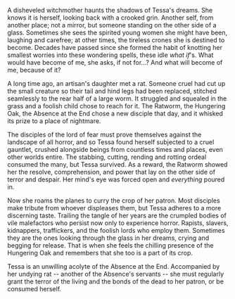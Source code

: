 A disheveled witchmother haunts the shadows of Tessa's dreams. She knows it is herself, looking back with a crooked grin. Another self, from another place; not a mirror, but someone standing on the other side of a glass. Sometimes she sees the spirited young women she might have been, laughing and carefree; at other times, the tireless crones she is destined to become. Decades have passed since she formed the habit of knotting her smallest worries into these wondering spells, these idle *what if*'s. What would have become of me, she asks, if not for...? And what will become of me, because of it?

A long time ago, an artisan's daughter met a rat. Someone cruel had cut up the small creature so their tail and hind legs had been replaced, stitched seamlessly to the rear half of a large worm. It struggled and squealed in the grass and a foolish child chose to reach for it. The Ratworm, the Hungering Oak, the Absence at the End chose a new disciple that day, and it whisked its prize to a place of nightmare.

The disciples of the lord of fear must prove themselves against the landscape of all horror, and so Tessa found herself subjected to a cruel gauntlet, crushed alongside beings from countless times and places, even other worlds entire. The stabbing, cutting, rending and rotting ordeal consumed the many, but Tessa survived. As a reward, the Ratworm showed her the resolve, comprehension, and power that lay on the other side of terror and despair. Her mind's eye was forced open and *everything* poured in.

Now she roams the planes to curry the crop of her patron. Most disciples make tribute from whoever displeases them, but Tessa adheres to a more discerning taste. Trailing the tangle of her years are the crumpled bodies of vile malefactors who persist now only to experience horror. Rapists, slavers, kidnappers, traffickers, and the foolish lords who employ them. Sometimes they are the ones looking through the glass in her dreams, crying and begging for release. That is when she feels the chilling presence of the Hungering Oak and remembers that she too is a part of its crop.

Tessa is an unwilling acolyte of the Absence at the End. Accompanied by her undying rat -- another of the Absence's servants -- she must regularly grant the terror of the living and the bonds of the dead to her patron, or be consumed herself.
